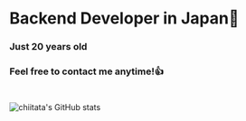 # Backend Developer in Japan👋
### Just 20 years old 
### Feel free to contact me anytime!👍
#
![chiitata's GitHub stats](https://github-readme-stats.vercel.app/api?username=chiitata&show_icons=true&theme=vue-dark)




